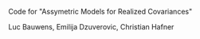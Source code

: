 Code for "Assymetric Models for Realized Covariances"

Luc Bauwens, Emilija Dzuverovic, Christian Hafner

